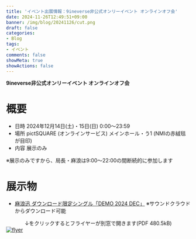```yaml
---
title: 'イベント出展情報：9ineverse非公式オンリーイベント オンラインオフ会'
date: 2024-11-26T12:49:51+09:00
banner: /img/blog/20241126/cut.png
draft: false
categories:
- Blog
tags:
- イベント
comments: false
showMeta: true
showActions: false
---
```


**9ineverse非公式オンリーイベント オンラインオフ会**

# 概要
- 日時 2024年12月14日(土)・15日(日) 0:00～23:59
- 場所 pictSQUARE (オンラインサービス) メインホール・う1 (NMIの赤絨毯が目印)
- 内容 展示のみ

※展示のみですから、局長・麻浪は9:00〜22:00の間断続的に参加します

# 展示物
- [麻浪迅 ダウンロード限定シングル「DEMO 2024 DEC」](/music/nrdz-1) ※サウンドクラウドからダウンロード可能

<center>↓をクリックするとフライヤーが別窓で開きます(PDF 480.5kB)</center>
<a href="/img/blog/20241126/flyer.pdf" target="_blank"><img src="/img/blog/20241126/flyer.png" alt="flyer"></a>
